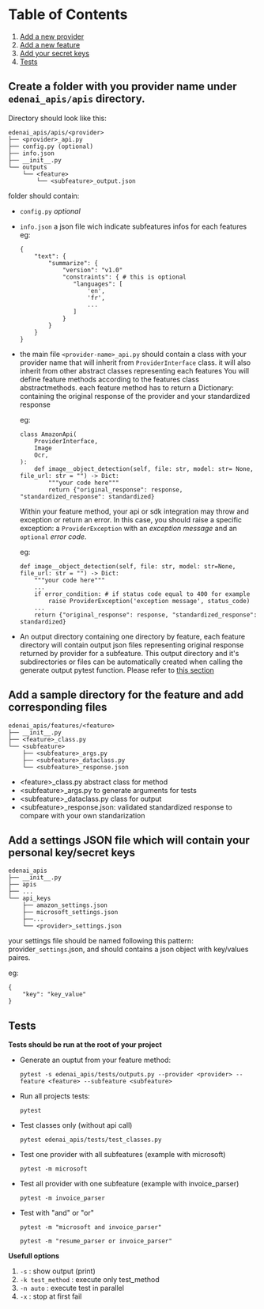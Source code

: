 
# Table of Contents
1.  [Add a new provider](#orga3ef4f7)
2.  [Add a new feature](#org97d5614)
3.  [Add your secret keys](#org8h7as8i)
4.  [Tests](#org3fd3a19)


<a id="orga3ef4f7"></a>

## Create a folder with you provider name under `edenai_apis/apis` directory.

Directory should look like this:

    edenai_apis/apis/<provider>
    ├── <provider>_api.py
    ├── config.py (optional)
    ├── info.json
    ├── __init__.py
    └── outputs
        └── <feature>
            └── <subfeature>_output.json

folder should contain:

-   `config.py` *optional*
-   `info.json`
    a json file wich indicate subfeatures infos for each features
    eg:
    
        {
            "text": {
                "summarize": {
                    "version": "v1.0"
                    "constraints": { # this is optional
                       "languages": [
                           'en',
                           'fr',
                           ...
                       ] 
                    }
                }
            }
        }
-   the main file `<provider-name>_api.py`
    should contain a class with your provider name that will inherit from `ProviderInterface` class.
    it will also inherit from other abstract classes representing each features
    You will define feature methods according to the features class abstractmethods.
    each feature method has to return a Dictionary:
    containing the original response of the provider and your standardized response
    
    eg:
    
        class AmazonApi(
            ProviderInterface,
            Image
            Ocr,
        ):
            def image__object_detection(self, file: str, model: str= None, file_url: str = "") -> Dict:
                """your code here"""
                return {"original_response": response, "standardized_response": standardized}

    Within your feature method, your api or sdk integration may throw and exception or return an error. In this case, you should raise a specific exception: a `ProviderException` with an *exception message* and an `optional` *error code*.

    eg:

        def image__object_detection(self, file: str, model: str=None, file_url: str = "") -> Dict:
            """your code here"""
            ...
            if error_condition: # if status code equal to 400 for example
                raise ProviderException('exception message', status_code)
            ...
            return {"original_response": response, "standardized_response": standardized}


-   An output directory containing one directory by feature, each feature directory will contain output json files representing original response returned by provider for a subfeature. This output directory and it's subdirectories or files can be automatically created when calling the generate output pytest function. Please refer to [this section](#tests)


<a id="org97d5614"></a>

## Add a sample directory for the feature and add corresponding files

    edenai_apis/features/<feature>
    ├── __init__.py
    ├── <feature>_class.py
    └── <subfeature>
        ├── <subfeature>_args.py
        ├── <subfeature>_dataclass.py
        └── <subfeature>_response.json

-   \<feature>_class.py abstract class for method
-   \<subfeature>_args.py to generate arguments for tests
-   \<subfeature>_dataclass.py class for output
-   \<subfeature>_response.json: validated standardized response to compare with your own standarization


<a id="org8h7as8i"></a>

## Add a settings JSON file which will contain your personal key/secret keys

    edenai_apis
    ├── __init__.py
    ├── apis
    ├── ...
    └── api_keys
        ├── amazon_settings.json
        ├── microsoft_settings.json
        ├──...
        └── <provider>_settings.json


your settings file should be named following this pattern: provider`_settings`.json, and should contains a json object with key/values paires.

eg:

    {
        "key": "key_value" 
    }

<a id="org3fd3a19"></a>

## Tests

**Tests should be run at the root of your project**

-   Generate an ouptut from your feature method:
    
        pytest -s edenai_apis/tests/outputs.py --provider <provider> --feature <feature> --subfeature <subfeature>
-   Run all projects tests:
    
        pytest
-   Test classes only (without api call) 
    
        pytest edenai_apis/tests/test_classes.py
-   Test one provider with all subfeatures (example with microsoft) 
    
        pytest -m microsoft
-   Test all provider with one subfeature (example with invoice_parser) 
    
        pytest -m invoice_parser
-   Test with "and" or "or"
    
        pytest -m "microsoft and invoice_parser"
    
        pytest -m "resume_parser or invoice_parser"

**Usefull options**
1. `-s` : show output (print)
1. `-k test_method` : execute only test_method
1. `-n auto` : execute test in parallel
1. `-x` : stop at first fail

<a id="org0993329"></a>

